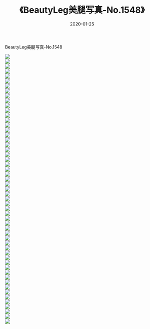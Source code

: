 ﻿---
layout: post
title:  《BeautyLeg美腿写真-No.1548》
date:   2020-01-25
img: http://img.660000.xyz/Sharelink/网络美图/2020/BeautyLeg美腿写真-No.1548/000.jpg
categories: [美女, 清纯, 唯美]
---

BeautyLeg美腿写真-No.1548

  ![](http://img.660000.xyz/Sharelink/网络美图/2020/BeautyLeg美腿写真-No.1548/001.jpg) <br> ![](http://img.660000.xyz/Sharelink/网络美图/2020/BeautyLeg美腿写真-No.1548/002.jpg) <br> ![](http://img.660000.xyz/Sharelink/网络美图/2020/BeautyLeg美腿写真-No.1548/003.jpg) <br> ![](http://img.660000.xyz/Sharelink/网络美图/2020/BeautyLeg美腿写真-No.1548/004.jpg) <br> ![](http://img.660000.xyz/Sharelink/网络美图/2020/BeautyLeg美腿写真-No.1548/005.jpg) <br> ![](http://img.660000.xyz/Sharelink/网络美图/2020/BeautyLeg美腿写真-No.1548/006.jpg) <br> ![](http://img.660000.xyz/Sharelink/网络美图/2020/BeautyLeg美腿写真-No.1548/007.jpg) <br> ![](http://img.660000.xyz/Sharelink/网络美图/2020/BeautyLeg美腿写真-No.1548/008.jpg) <br> ![](http://img.660000.xyz/Sharelink/网络美图/2020/BeautyLeg美腿写真-No.1548/009.jpg) <br> ![](http://img.660000.xyz/Sharelink/网络美图/2020/BeautyLeg美腿写真-No.1548/010.jpg) <br> ![](http://img.660000.xyz/Sharelink/网络美图/2020/BeautyLeg美腿写真-No.1548/011.jpg) <br> ![](http://img.660000.xyz/Sharelink/网络美图/2020/BeautyLeg美腿写真-No.1548/012.jpg) <br> ![](http://img.660000.xyz/Sharelink/网络美图/2020/BeautyLeg美腿写真-No.1548/013.jpg) <br> ![](http://img.660000.xyz/Sharelink/网络美图/2020/BeautyLeg美腿写真-No.1548/014.jpg) <br> ![](http://img.660000.xyz/Sharelink/网络美图/2020/BeautyLeg美腿写真-No.1548/015.jpg) <br> ![](http://img.660000.xyz/Sharelink/网络美图/2020/BeautyLeg美腿写真-No.1548/016.jpg) <br> ![](http://img.660000.xyz/Sharelink/网络美图/2020/BeautyLeg美腿写真-No.1548/017.jpg) <br> ![](http://img.660000.xyz/Sharelink/网络美图/2020/BeautyLeg美腿写真-No.1548/018.jpg) <br> ![](http://img.660000.xyz/Sharelink/网络美图/2020/BeautyLeg美腿写真-No.1548/019.jpg) <br> ![](http://img.660000.xyz/Sharelink/网络美图/2020/BeautyLeg美腿写真-No.1548/020.jpg) <br> ![](http://img.660000.xyz/Sharelink/网络美图/2020/BeautyLeg美腿写真-No.1548/021.jpg) <br> ![](http://img.660000.xyz/Sharelink/网络美图/2020/BeautyLeg美腿写真-No.1548/022.jpg) <br> ![](http://img.660000.xyz/Sharelink/网络美图/2020/BeautyLeg美腿写真-No.1548/023.jpg) <br> ![](http://img.660000.xyz/Sharelink/网络美图/2020/BeautyLeg美腿写真-No.1548/024.jpg) <br> ![](http://img.660000.xyz/Sharelink/网络美图/2020/BeautyLeg美腿写真-No.1548/025.jpg) <br> ![](http://img.660000.xyz/Sharelink/网络美图/2020/BeautyLeg美腿写真-No.1548/026.jpg) <br> ![](http://img.660000.xyz/Sharelink/网络美图/2020/BeautyLeg美腿写真-No.1548/027.jpg) <br> ![](http://img.660000.xyz/Sharelink/网络美图/2020/BeautyLeg美腿写真-No.1548/028.jpg) <br> ![](http://img.660000.xyz/Sharelink/网络美图/2020/BeautyLeg美腿写真-No.1548/029.jpg) <br> ![](http://img.660000.xyz/Sharelink/网络美图/2020/BeautyLeg美腿写真-No.1548/030.jpg) <br> ![](http://img.660000.xyz/Sharelink/网络美图/2020/BeautyLeg美腿写真-No.1548/031.jpg) <br> ![](http://img.660000.xyz/Sharelink/网络美图/2020/BeautyLeg美腿写真-No.1548/032.jpg) <br> ![](http://img.660000.xyz/Sharelink/网络美图/2020/BeautyLeg美腿写真-No.1548/033.jpg) <br> ![](http://img.660000.xyz/Sharelink/网络美图/2020/BeautyLeg美腿写真-No.1548/034.jpg) <br> ![](http://img.660000.xyz/Sharelink/网络美图/2020/BeautyLeg美腿写真-No.1548/035.jpg) <br> ![](http://img.660000.xyz/Sharelink/网络美图/2020/BeautyLeg美腿写真-No.1548/036.jpg) <br> ![](http://img.660000.xyz/Sharelink/网络美图/2020/BeautyLeg美腿写真-No.1548/037.jpg) <br> ![](http://img.660000.xyz/Sharelink/网络美图/2020/BeautyLeg美腿写真-No.1548/038.jpg) <br> ![](http://img.660000.xyz/Sharelink/网络美图/2020/BeautyLeg美腿写真-No.1548/039.jpg) <br> ![](http://img.660000.xyz/Sharelink/网络美图/2020/BeautyLeg美腿写真-No.1548/040.jpg) <br> ![](http://img.660000.xyz/Sharelink/网络美图/2020/BeautyLeg美腿写真-No.1548/041.jpg) <br> ![](http://img.660000.xyz/Sharelink/网络美图/2020/BeautyLeg美腿写真-No.1548/042.jpg) <br> ![](http://img.660000.xyz/Sharelink/网络美图/2020/BeautyLeg美腿写真-No.1548/043.jpg) <br> ![](http://img.660000.xyz/Sharelink/网络美图/2020/BeautyLeg美腿写真-No.1548/044.jpg) <br> ![](http://img.660000.xyz/Sharelink/网络美图/2020/BeautyLeg美腿写真-No.1548/045.jpg) <br> ![](http://img.660000.xyz/Sharelink/网络美图/2020/BeautyLeg美腿写真-No.1548/046.jpg) <br> ![](http://img.660000.xyz/Sharelink/网络美图/2020/BeautyLeg美腿写真-No.1548/047.jpg) <br> ![](http://img.660000.xyz/Sharelink/网络美图/2020/BeautyLeg美腿写真-No.1548/048.jpg) <br> ![](http://img.660000.xyz/Sharelink/网络美图/2020/BeautyLeg美腿写真-No.1548/049.jpg) <br> ![](http://img.660000.xyz/Sharelink/网络美图/2020/BeautyLeg美腿写真-No.1548/050.jpg) <br> ![](http://img.660000.xyz/Sharelink/网络美图/2020/BeautyLeg美腿写真-No.1548/051.jpg) <br> ![](http://img.660000.xyz/Sharelink/网络美图/2020/BeautyLeg美腿写真-No.1548/052.jpg) <br> ![](http://img.660000.xyz/Sharelink/网络美图/2020/BeautyLeg美腿写真-No.1548/053.jpg) <br> ![](http://img.660000.xyz/Sharelink/网络美图/2020/BeautyLeg美腿写真-No.1548/054.jpg) <br> ![](http://img.660000.xyz/Sharelink/网络美图/2020/BeautyLeg美腿写真-No.1548/055.jpg) <br>